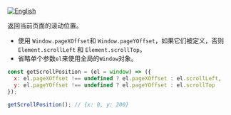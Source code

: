 
<a href="./README.md" target="_blank"><img src="https://img.shields.io/badge/-English-gray" alt="English"/></a>

返回当前页面的滚动位置。

- 使用 `Window.pageXOffset`和 `Window.pageYOffset`，如果它们被定义，否则`Element.scrollLeft` 和 `Element.scrollTop`。
- 省略单个参数`el`来使用全局的`Window`对象。

```js
const getScrollPosition = (el = window) => ({
  x: el.pageXOffset !== undefined ? el.pageXOffset : el.scrollLeft,
  y: el.pageYOffset !== undefined ? el.pageYOffset : el.scrollTop
});
```

```js
getScrollPosition(); // {x: 0, y: 200}
```
